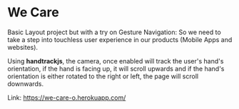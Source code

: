 # We Care

Basic Layout project but with a try on Gesture Navigation: So we need to take a step into touchless user experience in our products (Mobile Apps and websites).

Using <strong>handtrackjs</strong>, the camera, once enabled will track the user's hand's orientation, if the hand is facing up, it will scroll upwards and if the hand's orientation is either rotated to the right or left, the page will scroll downwards.

Link: https://we-care-o.herokuapp.com/